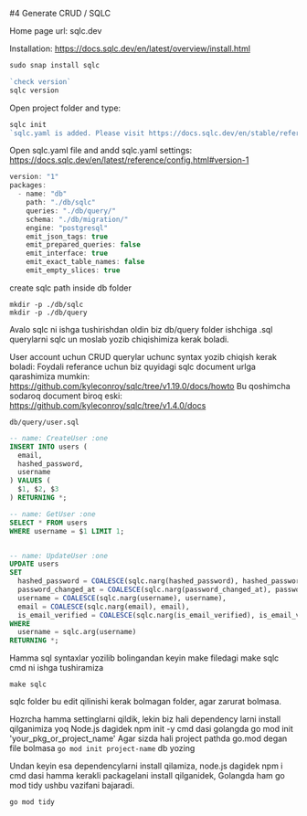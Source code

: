 #4
Generate CRUD / SQLC

Home page url: sqlc.dev

Installation:
https://docs.sqlc.dev/en/latest/overview/install.html
```js
sudo snap install sqlc

`check version`
sqlc version
```

Open project folder and type:
```js
sqlc init
`sqlc.yaml is added. Please visit https://docs.sqlc.dev/en/stable/reference/config.html to learn more about configuration`
```

Open sqlc.yaml file
and andd sqlc.yaml settings:
https://docs.sqlc.dev/en/latest/reference/config.html#version-1

```js
version: "1"
packages:
  - name: "db"
    path: "./db/sqlc"
    queries: "./db/query/"
    schema: "./db/migration/"
    engine: "postgresql"
    emit_json_tags: true
    emit_prepared_queries: false
    emit_interface: true
    emit_exact_table_names: false
    emit_empty_slices: true
```

create sqlc path inside db folder

```
mkdir -p ./db/sqlc
mkdir -p ./db/query
```

Avalo sqlc ni ishga tushirishdan oldin biz db/query folder ishchiga .sql querylarni sqlc un moslab yozib chiqishimiza kerak boladi.

User account uchun CRUD querylar uchunc syntax yozib chiqish kerak boladi:
Foydali referance uchun biz quyidagi sqlc document urlga qarashimiza mumkin: https://github.com/kyleconroy/sqlc/tree/v1.19.0/docs/howto
Bu qoshimcha sodaroq document biroq eski:
https://github.com/kyleconroy/sqlc/tree/v1.4.0/docs

`db/query/user.sql`
```sql
-- name: CreateUser :one
INSERT INTO users (
  email,
  hashed_password,
  username
) VALUES (
  $1, $2, $3
) RETURNING *;

-- name: GetUser :one
SELECT * FROM users
WHERE username = $1 LIMIT 1;


-- name: UpdateUser :one
UPDATE users
SET
  hashed_password = COALESCE(sqlc.narg(hashed_password), hashed_password),
  password_changed_at = COALESCE(sqlc.narg(password_changed_at), password_changed_at),
  username = COALESCE(sqlc.narg(username), username),
  email = COALESCE(sqlc.narg(email), email),
  is_email_verified = COALESCE(sqlc.narg(is_email_verified), is_email_verified)
WHERE
  username = sqlc.arg(username)
RETURNING *;
```

Hamma sql syntaxlar yozilib bolingandan keyin make filedagi make sqlc cmd ni ishga tushiramiza

`make sqlc`

sqlc folder bu edit qilinishi kerak bolmagan folder, agar zarurat bolmasa.


Hozrcha hamma settinglarni qildik, lekin biz hali dependency larni install qilganimiza yoq
Node.js dagidek npm init -y cmd dasi golangda go mod init 'your_pkg_or_project_name'
Agar sizda hali project pathda go.mod degan file bolmasa `go mod init project-name` db yozing

Undan keyin esa dependencylarni install qilamiza, node.js dagidek npm i cmd dasi hamma kerakli packagelani install qilganidek, Golangda ham go mod tidy ushbu vazifani bajaradi.

`go mod tidy`